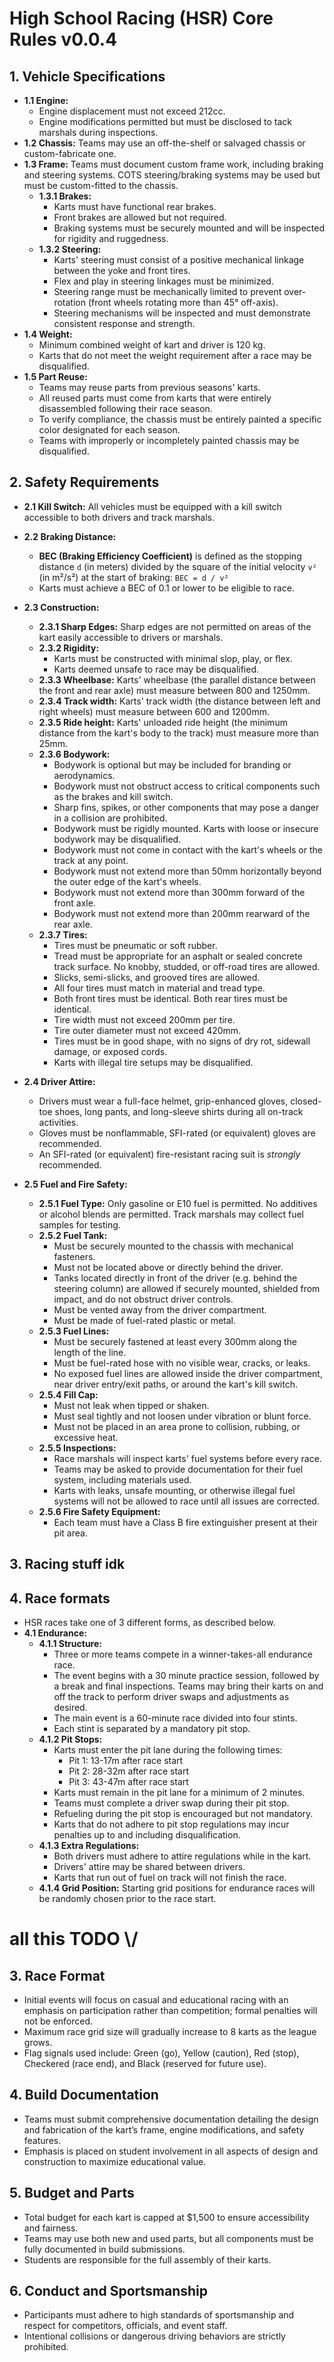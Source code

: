 
# High School Racing (HSR) Core Rules v0.0.4

## 1. Vehicle Specifications
- **1.1 Engine:**
	- Engine displacement must not exceed 212cc.
	- Engine modifications permitted but must be disclosed to tack marshals during inspections.
- **1.2 Chassis:** Teams may use an off-the-shelf or salvaged chassis or custom-fabricate one.
- **1.3 Frame:** Teams must document custom frame work, including braking and steering systems. COTS steering/braking systems may be used but must be custom-fitted to the chassis.
	- **1.3.1 Brakes:**
		- Karts must have functional rear brakes.
		- Front brakes are allowed but not required.
		- Braking systems must be securely mounted and will be inspected for rigidity and ruggedness.
	- **1.3.2 Steering:**
		- Karts' steering must consist of a positive mechanical linkage between the yoke and front tires.
		- Flex and play in steering linkages must be minimized.
		- Steering range must be mechanically limited to prevent over-rotation (front wheels rotating more than 45° off-axis).
		- Steering mechanisms will be inspected and must demonstrate consistent response and strength.
- **1.4 Weight:**
	- Minimum combined weight of kart and driver is 120 kg.
	- Karts that do not meet the weight requirement after a race may be disqualified.
- **1.5 Part Reuse:**
	- Teams may reuse parts from previous seasons' karts.
	- All reused parts must come from karts that were entirely disassembled following their race season.
	- To verify compliance, the chassis must be entirely painted a specific color designated for each season.
	- Teams with improperly or incompletely painted chassis may be disqualified.

## 2. Safety Requirements
- **2.1 Kill Switch:** All vehicles must be equipped with a kill switch accessible to both drivers and track marshals.
- **2.2 Braking Distance:**
	- **BEC (Braking Efficiency Coefficient)** is defined as the stopping distance `d` (in meters) divided by the square of the initial velocity `v²` (in m²/s²) at the start of braking: `BEC = d / v²`
	- Karts must achieve a BEC of 0.1 or lower to be eligible to race.
	
- **2.3 Construction:**
	- **2.3.1 Sharp Edges:** Sharp edges are not permitted on areas of the kart easily accessible to drivers or marshals.
	- **2.3.2 Rigidity:**
		- Karts must be constructed with minimal slop, play, or flex.
		- Karts deemed unsafe to race may be disqualified.
	- **2.3.3 Wheelbase:** Karts' wheelbase (the parallel distance between the front and rear axle) must measure between 800 and 1250mm.
	- **2.3.4 Track width:** Karts' track width (the distance between left and right wheels) must measure between 600 and 1200mm.
	- **2.3.5 Ride height:** Karts' unloaded ride height (the minimum distance from the kart's body to the track) must measure more than 25mm.
	- **2.3.6 Bodywork:**
		- Bodywork is optional but may be included for branding or aerodynamics.
		- Bodywork must not obstruct access to critical components such as the brakes and kill switch.
		- Sharp fins, spikes, or other components that may pose a danger in a collision are prohibited.
		- Bodywork must be rigidly mounted. Karts with loose or insecure bodywork may be disqualified.
		- Bodywork must not come in contact with the kart's wheels or the track at any point.
		- Bodywork must not extend more than 50mm horizontally beyond the outer edge of the kart's wheels.
		- Bodywork must not extend more than 300mm forward of the front axle.
		- Bodywork must not extend more than 200mm rearward of the rear axle.
	- **2.3.7 Tires:**
		- Tires must be pneumatic or soft rubber.
		- Tread must be appropriate for an asphalt or sealed concrete track surface. No knobby, studded, or off-road tires are allowed.
		- Slicks, semi-slicks, and grooved tires are allowed.
		- All four tires must match in material and tread type.
		- Both front tires must be identical. Both rear tires must be identical.
		- Tire width must not exceed 200mm per tire.
		- Tire outer diameter must not exceed 420mm.
		- Tires must be in good shape, with no signs of dry rot, sidewall damage, or exposed cords.
		- Karts with illegal tire setups may be disqualified.
- **2.4 Driver Attire:**  
	- Drivers must wear a full-face helmet, grip-enhanced gloves, closed-toe shoes, long pants, and long-sleeve shirts during all on-track activities.
	- Gloves must be nonflammable, SFI-rated (or equivalent) gloves are recommended.
	- An SFI-rated (or equivalent) fire-resistant racing suit is *strongly* recommended.
- **2.5 Fuel and Fire Safety:**
	- **2.5.1 Fuel Type:** Only gasoline or E10 fuel is permitted. No additives or alcohol blends are permitted. Track marshals may collect fuel samples for testing.
	- **2.5.2 Fuel Tank:**
		- Must be securely mounted to the chassis with mechanical fasteners.
		- Must not be located above or directly behind the driver.
		- Tanks located directly in front of the driver (e.g. behind the steering column) are allowed if securely mounted, shielded from impact, and do not obstruct driver controls.
		- Must be vented away from the driver compartment.
		- Must be made of fuel-rated plastic or metal.
	- **2.5.3 Fuel Lines:**
		- Must be securely fastened at least every 300mm along the length of the line.
		- Must be fuel-rated hose with no visible wear, cracks, or leaks.
		- No exposed fuel lines are allowed inside the driver compartment, near driver entry/exit paths, or around the kart's kill switch.
	- **2.5.4 Fill Cap:**
		- Must not leak when tipped or shaken.
		- Must seal tightly and not loosen under vibration or blunt force.
		- Must not be placed in an area prone to collision, rubbing, or excessive heat.
	- **2.5.5 Inspections:**
		- Race marshals will inspect karts' fuel systems before every race.
		- Teams may be asked to provide documentation for their fuel system, including materials used.
		- Karts with leaks, unsafe mounting, or otherwise illegal fuel systems will not be allowed to race until all issues are corrected.
	- **2.5.6 Fire Safety Equipment:**
		- Each team must have a Class B fire extinguisher present at their pit area.

## 3. Racing stuff idk

## 4. Race formats
- HSR races take one of 3 different forms, as described below.
- **4.1 Endurance:**
	- **4.1.1 Structure:**
		- Three or more teams compete in a winner-takes-all endurance race.
		- The event begins with a 30 minute practice session, followed by a break and final inspections. Teams may bring their karts on and off the track to perform driver swaps and adjustments as desired.
		- The main event is a 60-minute race divided into four stints.
		- Each stint is separated by a mandatory pit stop.
	- **4.1.2 Pit Stops:**
		- Karts must enter the pit lane during the following times:
			- Pit 1: 13-17m after race start
			- Pit 2: 28-32m after race start
			- Pit 3: 43-47m after race start
		- Karts must remain in the pit lane for a minimum of 2 minutes.
		- Teams must complete a driver swap during their pit stop.
		- Refueling during the pit stop is encouraged but not mandatory.
		- Karts that do not adhere to pit stop regulations may incur penalties up to and including disqualification.
	- **4.1.3 Extra Regulations:**
		- Both drivers must adhere to attire regulations while in the kart.
		- Drivers' attire may be shared between drivers.
		- Karts that run out of fuel on track will not finish the race.
	- **4.1.4 Grid Position:** Starting grid positions for endurance races will be randomly chosen prior to the race start.

# all this TODO \\/
## 3. Race Format
- Initial events will focus on casual and educational racing with an emphasis on participation rather than competition; formal penalties will not be enforced.  
- Maximum race grid size will gradually increase to 8 karts as the league grows.  
- Flag signals used include: Green (go), Yellow (caution), Red (stop), Checkered (race end), and Black (reserved for future use).

## 4. Build Documentation
- Teams must submit comprehensive documentation detailing the design and fabrication of the kart’s frame, engine modifications, and safety features.  
- Emphasis is placed on student involvement in all aspects of design and construction to maximize educational value.

## 5. Budget and Parts
- Total budget for each kart is capped at $1,500 to ensure accessibility and fairness.  
- Teams may use both new and used parts, but all components must be fully documented in build submissions.  
- Students are responsible for the full assembly of their karts.

## 6. Conduct and Sportsmanship
- Participants must adhere to high standards of sportsmanship and respect for competitors, officials, and event staff.  
- Intentional collisions or dangerous driving behaviors are strictly prohibited.
<!--stackedit_data:
eyJoaXN0b3J5IjpbLTEwOTQxMTU5NjddfQ==
-->